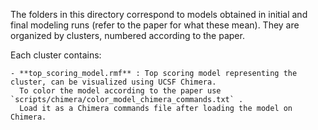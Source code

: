 The folders in this directory correspond to models obtained in initial and final modeling runs (refer to the paper for what these mean). 
They are organized by clusters, numbered according to the paper.

Each cluster contains:

    - **top_scoring_model.rmf** : Top scoring model representing the cluster, can be visualized using UCSF Chimera. 
      To color the model according to the paper use `scripts/chimera/color_model_chimera_commands.txt` . 
      Load it as a Chimera commands file after loading the model on Chimera.
